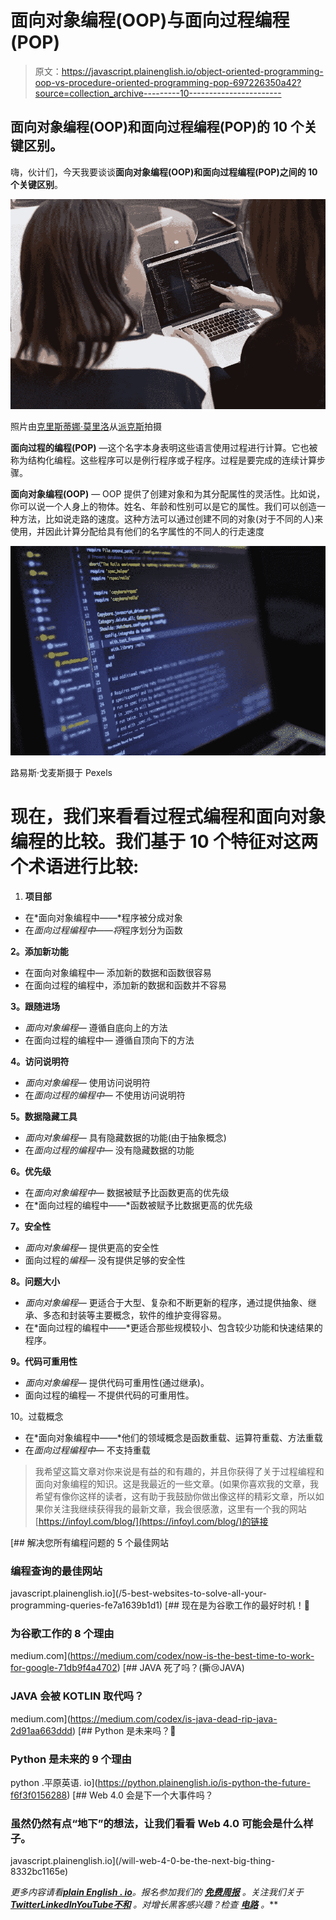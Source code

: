 # 面向对象编程(OOP)与面向过程编程(POP)

> 原文：<https://javascript.plainenglish.io/object-oriented-programming-oop-vs-procedure-oriented-programming-pop-697226350a42?source=collection_archive---------10----------------------->

## **面向对象编程(OOP)和面向过程编程(POP)的 10 个关键区别**。

嗨，伙计们，今天我要谈谈**面向对象编程(OOP)和面向过程编程(POP)之间的 10 个关键区别**。

![](img/ad9a153e79990e9cafe5459d109b7130.png)

照片由[克里斯蒂娜·莫里洛](https://www.pexels.com/@divinetechygirl?utm_content=attributionCopyText&utm_medium=referral&utm_source=pexels)从[派克斯](https://www.pexels.com/photo/two-women-looking-at-the-code-at-laptop-1181263/?utm_content=attributionCopyText&utm_medium=referral&utm_source=pexels)拍摄

**面向过程的编程(POP)** —这个名字本身表明这些语言使用过程进行计算。它也被称为结构化编程。这些程序可以是例行程序或子程序。过程是要完成的连续计算步骤。

**面向对象编程(OOP)** — OOP 提供了创建对象和为其分配属性的灵活性。比如说，你可以说一个人身上的物体。姓名、年龄和性别可以是它的属性。我们可以创造一种方法，比如说走路的速度。这种方法可以通过创建不同的对象(对于不同的人)来使用，并因此计算分配给具有他们的名字属性的不同人的行走速度

![](img/d2a20b493fb0fa8fbb8dddf068a43723.png)

路易斯·戈麦斯摄于 Pexels

# 现在，我们来看看过程式编程和面向对象编程的比较。我们基于 10 个特征对这两个术语进行比较:

1.  **项目部**

*   在*面向对象编程中——*程序被分成对象
*   在*面向过程编程中——将*程序划分为函数

**2。添加新功能**

*   在面向对象编程中— 添加新的数据和函数很容易
*   在面向过程的编程中，添加新的数据和函数并不容易

**3。跟随进场**

*   *面向对象编程—* 遵循自底向上的方法
*   在面向过程的编程中— 遵循自顶向下的方法

**4。访问说明符**

*   *面向对象编程—* 使用访问说明符
*   在*面向过程的编程中—* 不使用访问说明符

**5。数据隐藏工具**

*   *面向对象编程—* 具有隐藏数据的功能(由于抽象概念)
*   在*面向过程的编程中—* 没有隐藏数据的功能

**6。优先级**

*   在*面向对象编程中—* 数据被赋予比函数更高的优先级
*   在*面向过程的编程中——*函数被赋予比数据更高的优先级

**7。安全性**

*   *面向对象编程—* 提供更高的安全性
*   面向过程的*编程—* 没有提供足够的安全性

**8。问题大小**

*   *面向对象编程—* 更适合于大型、复杂和不断更新的程序，通过提供抽象、继承、多态和封装等主要概念，软件的维护变得容易。
*   在*面向过程的编程中——*更适合那些规模较小、包含较少功能和快速结果的程序。

**9。代码可重用性**

*   *面向对象编程—* 提供代码可重用性(通过继承)。
*   面向过程的编程— 不提供代码的可重用性。

10。过载概念

*   在*面向对象编程中——*他们的领域概念是函数重载、运算符重载、方法重载
*   在*面向过程编程中—* 不支持重载

> 我希望这篇文章对你来说是有益的和有趣的，并且你获得了关于过程编程和面向对象编程的知识。这是我最近的一些文章。(如果你喜欢我的文章，我希望有像你这样的读者，这有助于我鼓励你做出像这样的精彩文章，所以如果你关注我继续获得我的最新文章，我会很感激，这里有一个我的网站[https://infoyl.com/blog/](https://infoyl.com/blog/)的链接

[](/5-best-websites-to-solve-all-your-programming-queries-fe7a1639b1d1) [## 解决您所有编程问题的 5 个最佳网站

### 编程查询的最佳网站

javascript.plainenglish.io](/5-best-websites-to-solve-all-your-programming-queries-fe7a1639b1d1) [](https://medium.com/codex/now-is-the-best-time-to-work-for-google-71db9f4a4702) [## 现在是为谷歌工作的最好时机！🤴

### 为谷歌工作的 8 个理由

medium.com](https://medium.com/codex/now-is-the-best-time-to-work-for-google-71db9f4a4702) [](https://medium.com/codex/is-java-dead-rip-java-2d91aa663ddd) [## JAVA 死了吗？(撕😢JAVA)

### JAVA 会被 KOTLIN 取代吗？

medium.com](https://medium.com/codex/is-java-dead-rip-java-2d91aa663ddd) [](https://python.plainenglish.io/is-python-the-future-f6f3f0156288) [## Python 是未来吗？🤖

### Python 是未来的 9 个理由

python .平原英语. io](https://python.plainenglish.io/is-python-the-future-f6f3f0156288) [](/will-web-4-0-be-the-next-big-thing-8332bc1165e) [## Web 4.0 会是下一个大事件吗？

### 虽然仍然有点“地下”的想法，让我们看看 Web 4.0 可能会是什么样子。

javascript.plainenglish.io](/will-web-4-0-be-the-next-big-thing-8332bc1165e) 

*更多内容请看*[***plain English . io***](https://plainenglish.io/)*。报名参加我们的* [***免费周报***](http://newsletter.plainenglish.io/) *。关注我们关于*[***Twitter***](https://twitter.com/inPlainEngHQ)[***LinkedIn***](https://www.linkedin.com/company/inplainenglish/)*[***YouTube***](https://www.youtube.com/channel/UCtipWUghju290NWcn8jhyAw)*[***不和***](https://discord.gg/GtDtUAvyhW) *。对增长黑客感兴趣？检查* [***电路***](https://circuit.ooo/) *。***